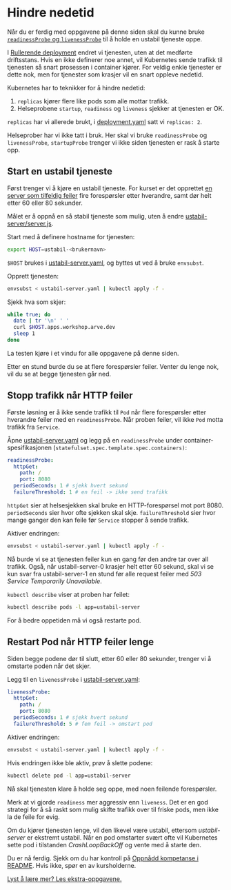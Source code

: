 # Hindre nedetid
Når du er ferdig med oppgavene på denne siden skal du kunne bruke
[`readinessProbe` og `livenessProbe`](https://kubernetes.io/docs/tasks/configure-pod-container/configure-liveness-readiness-startup-probes/)
til å holde en ustabil tjeneste oppe.

I [Rullerende deployment](rullerende-deployment.md) endret vi tjenesten,
uten at det medførte driftsstans. Hvis en ikke definerer noe annet,
vil Kubernetes sende trafikk til tjenesten så snart prosessen i container
kjører. For veldig enkle tjenester er dette nok, men for tjenester som
krasjer vil en snart oppleve nedetid.

Kubernetes har to teknikker for å hindre nedetid:

1. `replicas` kjører flere like pods som alle mottar trafikk.
2. Helseprobene `startup`, `readiness` og `liveness` sjekker at tjenesten er OK.

`replicas` har vi allerede brukt, i [deployment.yaml](deployment.yaml) satt vi
`replicas: 2`.

Helseprober har vi ikke tatt i bruk. Her skal vi bruke `readinessProbe` og `livenessProbe`,
`startupProbe` trenger vi ikke siden tjenesten er rask å starte opp.

## Start en ustabil tjeneste
Først trenger vi å kjøre en ustabil tjeneste. For kurset er det opprettet
[en server som tilfeldig feiler](ustabil-server/server.js) fire forespørsler
etter hverandre, samt dør helt etter 60 eller 80 sekunder.

Målet er å oppnå en så stabil tjeneste som mulig, uten å endre
[ustabil-server/server.js](ustabil-server/server.js).

Start med å definere hostname for tjenesten:

```sh
export HOST=ustabil-<brukernavn>
```

`$HOST` brukes i [ustabil-server.yaml](ustabil-server.yaml),
og byttes ut ved å bruke `envsubst`.

Opprett tjenesten:

```sh
envsubst < ustabil-server.yaml | kubectl apply -f -
```

Sjekk hva som skjer:

```sh
while true; do
  date | tr '\n' ' '
  curl $HOST.apps.workshop.arve.dev
  sleep 1
done
```

La testen kjøre i et vindu for alle oppgavene på denne siden.

Etter en stund burde du se at flere forespørsler feiler. Venter du lenge nok,
vil du se at begge tjenesten går ned.

## Stopp trafikk når HTTP feiler
Første løsning er å ikke sende trafikk til `Pod` når flere forespørsler
etter hverandre feiler med en `readinessProbe`. Når proben feiler,
vil ikke `Pod` motta trafikk fra `Service`.

Åpne [ustabil-server.yaml](ustabil-server.yaml) og legg på en `readinessProbe` under
container-spesifikasjonen (`statefulset.spec.template.spec.containers)`:

```yaml
readinessProbe:
  httpGet:
    path: /
    port: 8080
  periodSeconds: 1 # sjekk hvert sekund
  failureThreshold: 1 # en feil -> ikke send trafikk
```

`httpGet` sier at helsesjekken skal bruke en HTTP-forespørsel mot port 8080.
`periodSeconds` sier hvor ofte sjekken skal skje. `failureThreshold` sier
hvor mange ganger den kan feile før `Service` stopper å sende trafikk.

Aktiver endringen:

```sh
envsubst < ustabil-server.yaml | kubectl apply -f -
```

Nå burde vi se at tjenesten feiler kun en gang før den andre tar over all trafikk.
Også, når ustabil-server-0 krasjer helt etter 60 sekund, skal vi se kun
svar fra ustabil-server-1 en stund før alle request feiler med
*503 Service Temporarily Unavailable*.

`kubectl describe` viser at proben har feilet:

```sh
kubectl describe pods -l app=ustabil-server
```

For å bedre oppetiden må vi også restarte pod.

## Restart Pod når HTTP feiler lenge
Siden begge podene dør til slutt, etter 60 eller 80 sekunder, trenger
vi å omstarte poden når det skjer.

Legg til en `livenessProbe` i [ustabil-server.yaml](ustabil-server.yaml):

```yaml
livenessProbe:
  httpGet:
    path: /
    port: 8080
  periodSeconds: 1 # sjekk hvert sekund
  failureThreshold: 5 # fem feil -> omstart pod
```

Aktiver endringen:

```sh
envsubst < ustabil-server.yaml | kubectl apply -f -
```

Hvis endringen ikke ble aktiv, prøv å slette podene:

```sh
kubectl delete pod -l app=ustabil-server
```

Nå skal tjenesten klare å holde seg oppe, med noen feilende
forespørsler.

Merk at vi gjorde `readiness` mer aggressiv enn `liveness`.
Det er en god strategi for å så raskt som mulig skifte trafikk
over til friske pods, men ikke la de feile for evig.

Om du kjører tjenesten lenge, vil den likevel være ustabil,
ettersom *ustabil-server* er ekstremt ustabil. Når en pod
omstarter svært ofte vil Kubernetes sette pod i tilstanden
*CrashLoopBackOff* og vente med å starte den.

Du er nå ferdig. Sjekk om du har kontroll på
[Oppnådd kompetanse i README](README.md). Hvis ikke, spør
en av kursholderne.

[Lyst å lære mer? Les ekstra-oppgavene.](ekstra.md)